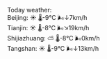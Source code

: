 Today weather:  
Beijing: ☀️ 🌡️-9°C 🌬️↓7km/h  
Tianjin: ☀️ 🌡️-8°C 🌬️↘19km/h  
Shijiazhuang: ⛅️  🌡️-8°C 🌬️0km/h  
Tangshan: ☀️ 🌡️-9°C 🌬️↓13km/h  
